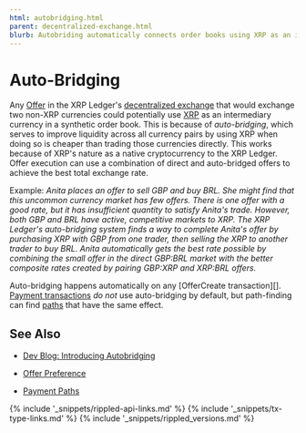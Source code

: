 ```yaml
---
html: autobridging.html
parent: decentralized-exchange.html
blurb: Autobriding automatically connects order books using XRP as an intermediary when it reduces costs.
---
```

# Auto-Bridging

Any [Offer](offers.html) in the XRP Ledger's [decentralized exchange](decentralized-exchange.html) that would exchange two non-XRP currencies could potentially use [XRP](xrp.html) as an intermediary currency in a synthetic order book. This is because of _auto-bridging_, which serves to improve liquidity across all currency pairs by using XRP when doing so is cheaper than trading those currencies directly. This works because of XRP's nature as a native cryptocurrency to the XRP Ledger. Offer execution can use a combination of direct and auto-bridged offers to achieve the best total exchange rate.

Example: _Anita places an offer to sell GBP and buy BRL. She might find that this uncommon currency market has few offers. There is one offer with a good rate, but it has insufficient quantity to satisfy Anita's trade. However, both GBP and BRL have active, competitive markets to XRP. The XRP Ledger's auto-bridging system finds a way to complete Anita's offer by purchasing XRP with GBP from one trader, then selling the XRP to another trader to buy BRL. Anita automatically gets the best rate possible by combining the small offer in the direct GBP:BRL market with the better composite rates created by pairing GBP:XRP and XRP:BRL offers._ <!-- SPELLING_IGNORE: gbp -->

Auto-bridging happens automatically on any [OfferCreate transaction][]. [Payment transactions](payment.html) _do not_ use auto-bridging by default, but path-finding can find [paths](paths.html) that have the same effect.

## See Also

- [Dev Blog: Introducing Autobridging](https://xrpl.org/blog/2014/introducing-offer-autobridging.html) <!-- SPELLING_IGNORE: autobridging -->

- [Offer Preference](offers.html#offer-preference)

- [Payment Paths](paths.html)


<!--{# common link defs #}-->
{% include '_snippets/rippled-api-links.md' %}
{% include '_snippets/tx-type-links.md' %}
{% include '_snippets/rippled_versions.md' %}
